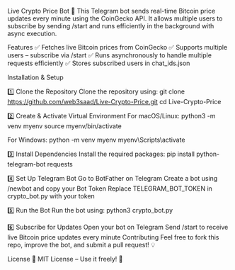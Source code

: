 Live Crypto Price Bot 🚀
This Telegram bot sends real-time Bitcoin price updates every minute using the CoinGecko API. It allows multiple users to subscribe by sending /start and runs efficiently in the background with async execution.

Features
✅ Fetches live Bitcoin prices from CoinGecko
✅ Supports multiple users – subscribe via /start
✅ Runs asynchronously to handle multiple requests efficiently
✅ Stores subscribed users in chat_ids.json

Installation & Setup

1️⃣ Clone the Repository
Clone the repository using:
git clone https://github.com/web3saad/Live-Crypto-Price.git
cd Live-Crypto-Price

2️⃣ Create & Activate Virtual Environment
For macOS/Linux:
python3 -m venv myenv
source myenv/bin/activate

For Windows:
python -m venv myenv
myenv\Scripts\activate

3️⃣ Install Dependencies
Install the required packages:
pip install python-telegram-bot requests

4️⃣ Set Up Telegram Bot
Go to BotFather on Telegram
Create a bot using /newbot and copy your Bot Token
Replace TELEGRAM_BOT_TOKEN in crypto_bot.py with your token

5️⃣ Run the Bot
Run the bot using:
python3 crypto_bot.py

6️⃣ Subscribe for Updates
Open your bot on Telegram
Send /start to receive live Bitcoin price updates every minute
Contributing
Feel free to fork this repo, improve the bot, and submit a pull request! 💡

License
📝 MIT License – Use it freely! 🚀
